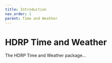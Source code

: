 ```yaml
---
title: Introduction
nav_order: 1
parent: Time and Weather
---
```


# HDRP Time and Weather

The HDRP Time and Weather package...